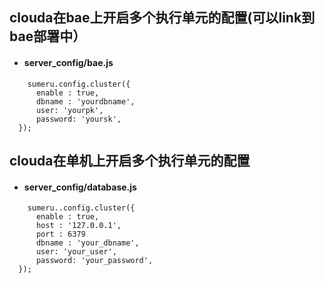 ## clouda在bae上开启多个执行单元的配置(可以link到bae部署中）

* #### server_config/bae.js

```code
    sumeru.config.cluster({
      enable : true,
      dbname : 'yourdbname',
      user: 'yourpk',
      password: 'yoursk',
  });
```
## clouda在单机上开启多个执行单元的配置

* #### server_config/database.js

```code
    sumeru..config.cluster({
      enable : true,
      host : '127.0.0.1',
      port : 6379
      dbname : 'your_dbname',
      user: 'your_user',
      password: 'your_password',
  });
```
